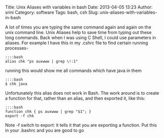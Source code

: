 Title: Unix Aliases with variables in bash
Date: 2013-04-05 13:23
Author: srini
Category: software
Tags: bash, csh
Slug: unix-aliases-with-variables-in-bash

A lot of times you are typing the same command again and again on the
unix command line. Unix Aliases help to save time from typing out these
long commands. Back when I was using C Shell, I could use parameters in
aliases. For example I have this in my .cshrc file to find certain
running processes-  

    ::::bash  
    alias chk "ps auxwww | grep \!:1"  


running this would show me all commands which have java in them  

    ::::bash  
    $ chk java  


Unfortunately this alias does not work in Bash. The work around is to
create a function for that, rather than an alias, and then exported it,
like this:

    ::::bash  
    function chk { ps auxwww | grep "$1"; }  
    export -f chk  


Note -f switch to export: it tells it that you are exporting a function.
Put this in your .bashrc and you are good to go
